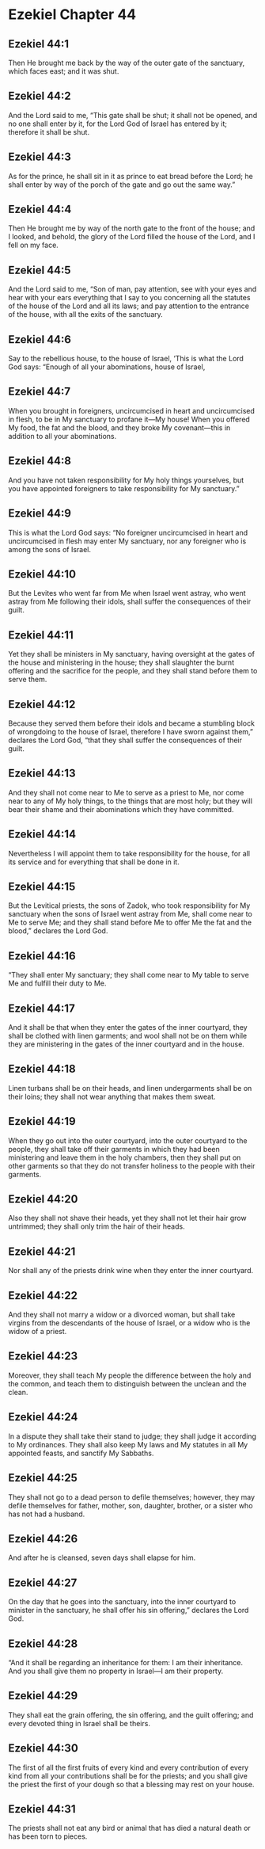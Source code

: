 # Ezekiel Chapter 44

## Ezekiel 44:1

Then He brought me back by the way of the outer gate of the sanctuary, which faces east; and it was shut.

## Ezekiel 44:2

And the Lord said to me, “This gate shall be shut; it shall not be opened, and no one shall enter by it, for the Lord God of Israel has entered by it; therefore it shall be shut.

## Ezekiel 44:3

As for the prince, he shall sit in it as prince to eat bread before the Lord; he shall enter by way of the porch of the gate and go out the same way.”

## Ezekiel 44:4

Then He brought me by way of the north gate to the front of the house; and I looked, and behold, the glory of the Lord filled the house of the Lord, and I fell on my face.

## Ezekiel 44:5

And the Lord said to me, “Son of man, pay attention, see with your eyes and hear with your ears everything that I say to you concerning all the statutes of the house of the Lord and all its laws; and pay attention to the entrance of the house, with all the exits of the sanctuary.

## Ezekiel 44:6

Say to the rebellious house, to the house of Israel, ‘This is what the Lord God says: “Enough of all your abominations, house of Israel,

## Ezekiel 44:7

When you brought in foreigners, uncircumcised in heart and uncircumcised in flesh, to be in My sanctuary to profane it—My house! When you offered My food, the fat and the blood, and they broke My covenant—this in addition to all your abominations.

## Ezekiel 44:8

And you have not taken responsibility for My holy things yourselves, but you have appointed foreigners to take responsibility for My sanctuary.”

## Ezekiel 44:9

This is what the Lord God says: “No foreigner uncircumcised in heart and uncircumcised in flesh may enter My sanctuary, nor any foreigner who is among the sons of Israel.

## Ezekiel 44:10

But the Levites who went far from Me when Israel went astray, who went astray from Me following their idols, shall suffer the consequences of their guilt.

## Ezekiel 44:11

Yet they shall be ministers in My sanctuary, having oversight at the gates of the house and ministering in the house; they shall slaughter the burnt offering and the sacrifice for the people, and they shall stand before them to serve them.

## Ezekiel 44:12

Because they served them before their idols and became a stumbling block of wrongdoing to the house of Israel, therefore I have sworn against them,” declares the Lord God, “that they shall suffer the consequences of their guilt.

## Ezekiel 44:13

And they shall not come near to Me to serve as a priest to Me, nor come near to any of My holy things, to the things that are most holy; but they will bear their shame and their abominations which they have committed.

## Ezekiel 44:14

Nevertheless I will appoint them to take responsibility for the house, for all its service and for everything that shall be done in it.

## Ezekiel 44:15

But the Levitical priests, the sons of Zadok, who took responsibility for My sanctuary when the sons of Israel went astray from Me, shall come near to Me to serve Me; and they shall stand before Me to offer Me the fat and the blood,” declares the Lord God.

## Ezekiel 44:16

“They shall enter My sanctuary; they shall come near to My table to serve Me and fulfill their duty to Me.

## Ezekiel 44:17

And it shall be that when they enter the gates of the inner courtyard, they shall be clothed with linen garments; and wool shall not be on them while they are ministering in the gates of the inner courtyard and in the house.

## Ezekiel 44:18

Linen turbans shall be on their heads, and linen undergarments shall be on their loins; they shall not wear anything that makes them sweat.

## Ezekiel 44:19

When they go out into the outer courtyard, into the outer courtyard to the people, they shall take off their garments in which they had been ministering and leave them in the holy chambers, then they shall put on other garments so that they do not transfer holiness to the people with their garments.

## Ezekiel 44:20

Also they shall not shave their heads, yet they shall not let their hair grow untrimmed; they shall only trim the hair of their heads.

## Ezekiel 44:21

Nor shall any of the priests drink wine when they enter the inner courtyard.

## Ezekiel 44:22

And they shall not marry a widow or a divorced woman, but shall take virgins from the descendants of the house of Israel, or a widow who is the widow of a priest.

## Ezekiel 44:23

Moreover, they shall teach My people the difference between the holy and the common, and teach them to distinguish between the unclean and the clean.

## Ezekiel 44:24

In a dispute they shall take their stand to judge; they shall judge it according to My ordinances. They shall also keep My laws and My statutes in all My appointed feasts, and sanctify My Sabbaths.

## Ezekiel 44:25

They shall not go to a dead person to defile themselves; however, they may defile themselves for father, mother, son, daughter, brother, or a sister who has not had a husband.

## Ezekiel 44:26

And after he is cleansed, seven days shall elapse for him.

## Ezekiel 44:27

On the day that he goes into the sanctuary, into the inner courtyard to minister in the sanctuary, he shall offer his sin offering,” declares the Lord God.

## Ezekiel 44:28

“And it shall be regarding an inheritance for them: I am their inheritance. And you shall give them no property in Israel—I am their property.

## Ezekiel 44:29

They shall eat the grain offering, the sin offering, and the guilt offering; and every devoted thing in Israel shall be theirs.

## Ezekiel 44:30

The first of all the first fruits of every kind and every contribution of every kind from all your contributions shall be for the priests; and you shall give the priest the first of your dough so that a blessing may rest on your house.

## Ezekiel 44:31

The priests shall not eat any bird or animal that has died a natural death or has been torn to pieces.
